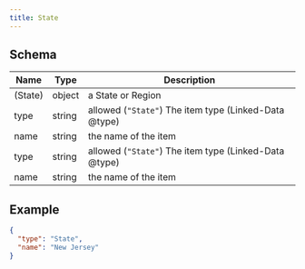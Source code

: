 ```yaml
---
title: State
---
```

## Schema

| Name | Type | Description |
|---|---|---|
| (State) | object | a State or Region |
| type | string | allowed (`"State"`) The item type (Linked-Data @type) |
| name | string | the name of the item |
| type | string | allowed (`"State"`) The item type (Linked-Data @type) |
| name | string | the name of the item |

## Example



```json
{
  "type": "State",
  "name": "New Jersey"
}
```
